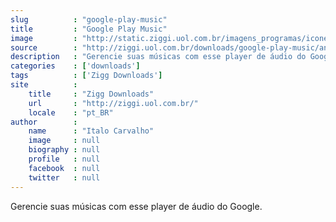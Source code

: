 ```yaml
---
slug          : "google-play-music"
title         : "Google Play Music"
image         : "http://static.ziggi.uol.com.br/imagens_programas/icone_58a1dfc04b80342d4efc0389a6ec2d9e_google_play_music.jpg"
source        : "http://ziggi.uol.com.br/downloads/google-play-music/android"
description   : "Gerencie suas músicas com esse player de áudio do Google."
categories    : ['downloads']
tags          : ['Zigg Downloads']
site          :
    title     : "Zigg Downloads"
    url       : "http://ziggi.uol.com.br/"
    locale    : "pt_BR"
author        :
    name      : "Italo Carvalho"
    image     : null
    biography : null
    profile   : null
    facebook  : null
    twitter   : null
---
```


Gerencie suas músicas com esse player de áudio do Google.
